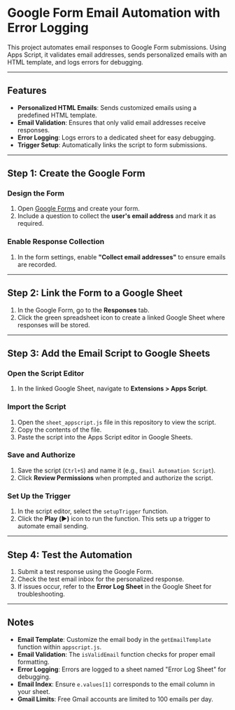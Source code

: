 # Google Form Email Automation with Error Logging

This project automates email responses to Google Form submissions. Using Apps Script, it validates email addresses, sends personalized emails with an HTML template, and logs errors for debugging.

---

## Features

- **Personalized HTML Emails**: Sends customized emails using a predefined HTML template.
- **Email Validation**: Ensures that only valid email addresses receive responses.
- **Error Logging**: Logs errors to a dedicated sheet for easy debugging.
- **Trigger Setup**: Automatically links the script to form submissions.

---

## Step 1: Create the Google Form

### Design the Form
1. Open [Google Forms](https://forms.google.com) and create your form.
2. Include a question to collect the **user's email address** and mark it as required.

### Enable Response Collection
1. In the form settings, enable **"Collect email addresses"** to ensure emails are recorded.

---

## Step 2: Link the Form to a Google Sheet

1. In the Google Form, go to the **Responses** tab.
2. Click the green spreadsheet icon to create a linked Google Sheet where responses will be stored.

---

## Step 3: Add the Email Script to Google Sheets

### Open the Script Editor
1. In the linked Google Sheet, navigate to **Extensions > Apps Script**.

### Import the Script
1. Open the `sheet_appscript.js` file in this repository to view the script.
2. Copy the contents of the file.
3. Paste the script into the Apps Script editor in Google Sheets.

### Save and Authorize
1. Save the script (`Ctrl+S`) and name it (e.g., `Email Automation Script`).
2. Click **Review Permissions** when prompted and authorize the script.

### Set Up the Trigger
1. In the script editor, select the `setupTrigger` function.
2. Click the **Play (▶️)** icon to run the function. This sets up a trigger to automate email sending.

---

## Step 4: Test the Automation

1. Submit a test response using the Google Form.
2. Check the test email inbox for the personalized response.
3. If issues occur, refer to the **Error Log Sheet** in the Google Sheet for troubleshooting.

---

## Notes

- **Email Template**: Customize the email body in the `getEmailTemplate` function within `appscript.js`.
- **Email Validation**: The `isValidEmail` function checks for proper email formatting.
- **Error Logging**: Errors are logged to a sheet named "Error Log Sheet" for debugging.
- **Email Index**: Ensure `e.values[1]` corresponds to the email column in your sheet.
- **Gmail Limits**: Free Gmail accounts are limited to 100 emails per day.

